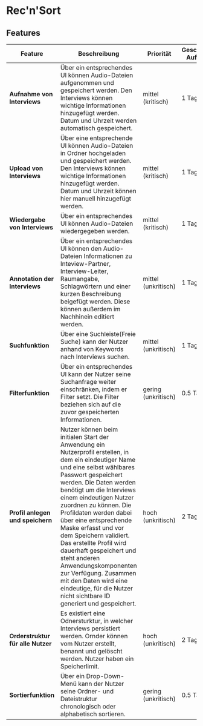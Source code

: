 # Rec'n'Sort

## Features

| Feature | Beschreibung | Priorität | Geschätzter Aufwand | Betroffene Schichten |
|---------|--------------|-----------|--------------------|---------------------|
| **Aufnahme von Interviews** | Über ein entsprechendes UI können Audio-Dateien aufgenommen und gespeichert werden. Den Interviews können wichtige Informationen hinzugefügt werden. Datum und Uhrzeit werden automatisch gespeichert.| mittel (kritisch) | 1 Tag | UI, Datenbank, Javascript |
| **Upload von Interviews** | Über eine entsprechende UI können Audio-Dateien in Ordner hochgeladen und gespeichert werden. Den Interviews können wichtige Informationen hinzugefügt werden. Datum und Uhrzeit können hier manuell hinzugefügt werden.| mittel (kritisch) | 1 Tag | UI, Datenbank, Javascript |
| **Wiedergabe von Interviews** | Über ein entsprechendes UI können Audio-Dateien wiedergegeben werden.  | mittel (kritisch) | 1 Tag | UI, Datenbank, Javascript |
| **Annotation der Interviews** | Über ein entsprechendes UI können den Audio-Dateien Informationen zu Inteview-Partner, Interview-Leiter, Raumangabe, Schlagwörtern und einer kurzen Beschreibung beigefügt werden. Diese können außerdem im Nachhinein editiert werden.| mittel (unkritisch) | 1 Tag | UI, Datenbank, Javascript |
| **Suchfunktion** | Über eine Suchleiste(Freie Suche) kann der Nutzer anhand von Keywords nach Interviews suchen. | mittel (unkritisch) | 1 Tag | UI, Datenbank, Javascript |
| **Filterfunktion** | Über ein entsprechendes UI kann der Nutzer seine Suchanfrage weiter einschränken, indem er Filter setzt. Die Filter beziehen sich auf die zuvor gespeicherten Informationen. | gering (unkritisch) | 0.5 Tag | UI, Datenbank, Javascript |
| **Profil anlegen und speichern** | Nutzer können beim initialen Start der Anwendung ein Nutzerprofil erstellen, in dem ein eindeutiger Name und eine selbst wählbares Passwort gespeichert werden. Die Daten werden benötigt um die Interviews einem eindeutigen Nutzer zuordnen zu können. Die Profildaten werden dabei über eine entsprechende Maske erfasst und vor dem Speichern validiert. Das erstellte Profil wird dauerhaft gespeichert und steht anderen Anwendungskomponenten zur Verfügung. Zusammen mit den Daten wird eine eindeutige, für die Nutzer nicht sichtbare ID generiert und gespeichert. | hoch (unkritisch) | 2 Tage | UI, Datenbank, Javascript |
| **Orderstruktur für alle Nutzer** | Es existiert eine Odnersturktur, in welcher Interviews persistiert werden. Ornder können vom Nutzer erstellt, benannt und gelöscht werden. Nutzer haben ein Speicherlimit.  | hoch (unkritisch) | 2 Tage | UI, Datenbank, Javascript |
| **Sortierfunktion** | Über ein Drop-Down-Menü kann der Nutzer seine Ordner- und Dateistruktur chronologisch oder alphabetisch sortieren. | gering (unkritisch) | 0.5 Tag | UI, Datenbank, Javascript |
